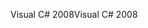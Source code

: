 <span data-ttu-id="43de9-101">Visual C# 2008</span><span class="sxs-lookup"><span data-stu-id="43de9-101">Visual C# 2008</span></span>